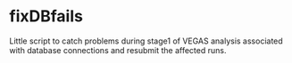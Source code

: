 # fixDBfails
Little script to catch problems during stage1 of VEGAS analysis associated with database connections and resubmit the affected runs.
